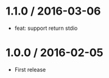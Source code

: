 
1.1.0 / 2016-03-06
==================

  * feat: support return stdio

1.0.0 / 2016-02-05
==================

  * First release
